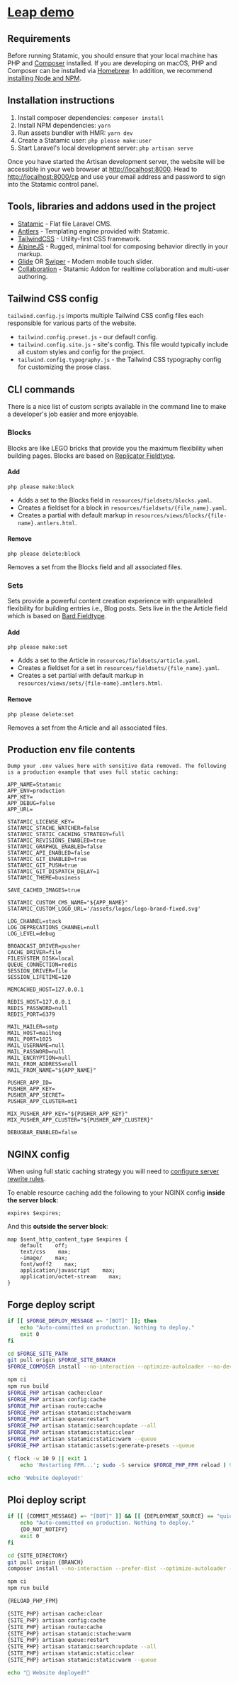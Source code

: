 # [Leap demo](https://leap.remarkable.dev)

## Requirements

Before running Statamic, you should ensure that your local machine has PHP and [Composer](https://getcomposer.org/) installed. If you are developing on macOS, PHP and Composer can be installed via [Homebrew](https://brew.sh/). In addition, we recommend [installing Node and NPM](https://nodejs.org/en/).


## Installation instructions

1. Install composer dependencies: `composer install`
2. Install NPM dependencies: `yarn`
3. Run assets bundler with HMR: `yarn dev`
4. Create a Statamic user: `php please make:user`
5. Start Laravel's local development server: `php artisan serve`

Once you have started the Artisan development server, the website will be accessible in your web browser at [http://localhost:8000](http://localhost:8000). Head to [http://localhost:8000/cp](http://localhost:8000/cp) and use your email address and password to sign into the Statamic control panel.

## Tools, libraries and addons used in the project
- [Statamic](https://statamic.dev/) - Flat file Laravel CMS.
- [Antlers](https://statamic.dev/new-antlers-parser) - Templating engine provided with Statamic.
- [TailwindCSS](https://tailwindcss.com/docs/installation) - Utility-first CSS framework.
- [AlpineJS](https://alpinejs.dev/start-here) - Rugged, minimal tool for composing behavior directly in your markup.
- [Glide](https://glidejs.com/) OR [Swiper](https://swiperjs.com/get-started) - Modern mobile touch slider.
- [Collaboration](https://statamic.com/addons/statamic/collaboration) - Statamic Addon for realtime collaboration and multi-user authoring.

## Tailwind CSS config
`tailwind.config.js` imports multiple Tailwind CSS config files each responsible for various parts of the website.

- `tailwind.config.preset.js` - our default config.
- `tailwind.config.site.js` - site's config. This file would typically include all custom styles and config for the project.
- `tailwind.config.typography.js` - the Tailwind CSS typography config for customizing the prose class.

## CLI commands
There is a nice list of custom scripts available in the command line to make a developer's job easier and more enjoyable.

### Blocks
Blocks are like LEGO bricks that provide you the maximum flexibility when building pages. Blocks are based on [Replicator Fieldtype](https://statamic.dev/fieldtypes/replicator).

#### Add
`php please make:block`

- Adds a set to the Blocks field in `resources/fieldsets/blocks.yaml`.
- Creates a fieldset for a block in `resources/fieldsets/{file_name}.yaml`.
- Creates a partial with default markup in `resources/views/blocks/{file-name}.antlers.html`.

#### Remove
`php please delete:block`

Removes a set from the Blocks field and all associated files.

### Sets
Sets provide a powerful content creation experience with unparalleled flexibility for building entries i.e., Blog posts. Sets live in the the Article field which is based on [Bard Fieldtype](https://statamic.dev/fieldtypes/bard).

#### Add
`php please make:set`

- Adds a set to the Article in `resources/fieldsets/article.yaml`.
- Creates a fieldset for a set in `resources/fieldsets/{file_name}.yaml`.
- Creates a set partial with default markup in `resources/views/sets/{file-name}.antlers.html`.

#### Remove
`php please delete:set`

Removes a set from the Article and all associated files.

## Production env file contents

```env
Dump your .env values here with sensitive data removed. The following is a production example that uses full static caching:

APP_NAME=Statamic
APP_ENV=production
APP_KEY=
APP_DEBUG=false
APP_URL=

STATAMIC_LICENSE_KEY=
STATAMIC_STACHE_WATCHER=false
STATAMIC_STATIC_CACHING_STRATEGY=full
STATAMIC_REVISIONS_ENABLED=true
STATAMIC_GRAPHQL_ENABLED=false
STATAMIC_API_ENABLED=false
STATAMIC_GIT_ENABLED=true
STATAMIC_GIT_PUSH=true
STATAMIC_GIT_DISPATCH_DELAY=1
STATAMIC_THEME=business

SAVE_CACHED_IMAGES=true

STATAMIC_CUSTOM_CMS_NAME="${APP_NAME}"
STATAMIC_CUSTOM_LOGO_URL='/assets/logos/logo-brand-fixed.svg'

LOG_CHANNEL=stack
LOG_DEPRECATIONS_CHANNEL=null
LOG_LEVEL=debug

BROADCAST_DRIVER=pusher
CACHE_DRIVER=file
FILESYSTEM_DISK=local
QUEUE_CONNECTION=redis
SESSION_DRIVER=file
SESSION_LIFETIME=120

MEMCACHED_HOST=127.0.0.1

REDIS_HOST=127.0.0.1
REDIS_PASSWORD=null
REDIS_PORT=6379

MAIL_MAILER=smtp
MAIL_HOST=mailhog
MAIL_PORT=1025
MAIL_USERNAME=null
MAIL_PASSWORD=null
MAIL_ENCRYPTION=null
MAIL_FROM_ADDRESS=null
MAIL_FROM_NAME="${APP_NAME}"

PUSHER_APP_ID=
PUSHER_APP_KEY=
PUSHER_APP_SECRET=
PUSHER_APP_CLUSTER=mt1

MIX_PUSHER_APP_KEY="${PUSHER_APP_KEY}"
MIX_PUSHER_APP_CLUSTER="${PUSHER_APP_CLUSTER}"

DEBUGBAR_ENABLED=false
```

## NGINX config
When using full static caching strategy you will need to [configure server rewrite rules](https://statamic.dev/static-caching#nginx).

To enable resource caching add the following to your NGINX config __inside the server block__:
```
expires $expires;
```

And this __outside the server block__:
```
map $sent_http_content_type $expires {
    default    off;
    text/css    max;
    ~image/    max;
    font/woff2    max;
    application/javascript    max;
    application/octet-stream    max;
}
```

## Forge deploy script

```bash
if [[ $FORGE_DEPLOY_MESSAGE =~ "[BOT]" ]]; then
    echo "Auto-committed on production. Nothing to deploy."
    exit 0
fi

cd $FORGE_SITE_PATH
git pull origin $FORGE_SITE_BRANCH
$FORGE_COMPOSER install --no-interaction --optimize-autoloader --no-dev

npm ci
npm run build
$FORGE_PHP artisan cache:clear
$FORGE_PHP artisan config:cache
$FORGE_PHP artisan route:cache
$FORGE_PHP artisan statamic:stache:warm
$FORGE_PHP artisan queue:restart
$FORGE_PHP artisan statamic:search:update --all
$FORGE_PHP artisan statamic:static:clear
$FORGE_PHP artisan statamic:static:warm --queue
$FORGE_PHP artisan statamic:assets:generate-presets --queue

( flock -w 10 9 || exit 1
    echo 'Restarting FPM...'; sudo -S service $FORGE_PHP_FPM reload ) 9>/tmp/fpmlock

echo 'Website deployed!'
```

## Ploi deploy script

```bash
if [[ {COMMIT_MESSAGE} =~ "[BOT]" ]] && [[ {DEPLOYMENT_SOURCE} == "quick-deploy" ]]; then
    echo "Auto-committed on production. Nothing to deploy."
    {DO_NOT_NOTIFY}
    exit 0
fi

cd {SITE_DIRECTORY}
git pull origin {BRANCH}
composer install --no-interaction --prefer-dist --optimize-autoloader --no-dev

npm ci
npm run build

{RELOAD_PHP_FPM}

{SITE_PHP} artisan cache:clear
{SITE_PHP} artisan config:cache
{SITE_PHP} artisan route:cache
{SITE_PHP} artisan statamic:stache:warm
{SITE_PHP} artisan queue:restart
{SITE_PHP} artisan statamic:search:update --all
{SITE_PHP} artisan statamic:static:clear
{SITE_PHP} artisan statamic:static:warm --queue

echo "🚀 Website deployed!"
